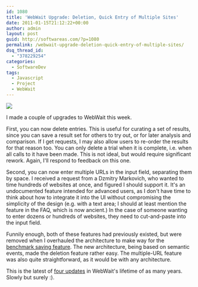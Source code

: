 ```yaml
---
id: 1080
title: 'WebWait Upgrade: Deletion, Quick Entry of Multiple Sites'
date: 2011-01-15T21:12:22+00:00
author: admin
layout: post
guid: http://softwareas.com/?p=1080
permalink: /webwait-upgrade-deletion-quick-entry-of-multiple-sites/
dsq_thread_id:
  - "378229254"
categories:
  - SoftwareDev
tags:
  - Javascript
  - Project
  - WebWait
---
```

<a href="http://webwait.com"><img src="http://farm6.static.flickr.com/5166/5358166132_b1bb0883ce_o.jpg" /></a>

I made a couple of upgrades to WebWait this week.

First, you can now delete entries. This is useful for curating a set of results, since you can save a result set for others to try out, or for later analysis and comparison. If I get requests, I may also allow users to re-order the results for that reason too. You can only delete a trial when it is complete, i.e. when all calls to it have been made. This is not ideal, but would require significant rework. Again, I'll respond to feedback on this one.

Second, you can now enter multiple URLs in the input field, separating them by space. I received a request from a Dzmitry Markovich, who wanted to time hundreds of websites at once, and figured I should support it. It's an undocumented feature intended for advanced users, as I don't have time to think about how to integrate it into the UI without compromising the simplicity of the design (e.g. with a text area; I should at least mention the feature in the FAQ, which is now ancient.) In the case of someone wanting to enter dozens or hundreds of websites, they need to cut-and-paste into the input field.

Funnily enough, both of these features had previously existed, but were removed when I overhauled the architecture to make way for the <a href="http://softwareas.com/webwait-updated">benchmark saving feature</a>. The new architecture, being based on semantic events, made the deletion feature rather easy. The multiple-URL feature was also quite straightforward, as it would be with any architecture.

This is the latest of <a href="http://softwareas.com/tag/webwait">four updates</a> in WebWait's lifetime of as many years. Slowly but surely :).